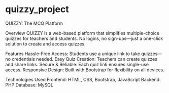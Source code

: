 # quizzy_project

QUIZZY: The MCQ Platform

Overview
QUIZZY is a web-based platform that simplifies multiple-choice quizzes for teachers and students. No logins, no sign-ups—just a one-click solution to create and access quizzes.


Features
Hassle-Free Access: Students use a unique link to take quizzes—no credentials needed.
Easy Quiz Creation: Teachers can create quizzes and share links.
Secure & Reliable: Each quiz link ensures single-use access.
Responsive Design: Built with Bootstrap for flexibility on all devices.


Technologies Used
Frontend: HTML, CSS, Bootstrap, JavaScript
Backend: PHP
Database: MySQL
